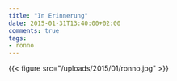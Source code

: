 ```yaml
---
title: "In Erinnerung"
date: 2015-01-31T13:40:00+02:00
comments: true
tags:
- ronno
---
```


{{< figure src="/uploads/2015/01/ronno.jpg" >}}

